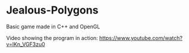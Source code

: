 # Jealous-Polygons
Basic game made in C++ and OpenGL

Video showing the program in action: https://www.youtube.com/watch?v=lKn_VGF3zu0
